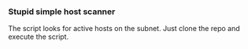 ### Stupid simple host scanner
The script looks for active hosts on the subnet. Just clone the repo and execute the script.
